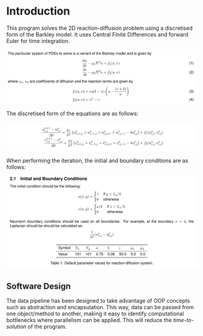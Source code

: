 # Introduction

This program solves the 2D reaction-diffusion problem using a discretised form of the Barkley model. It uses Central Finite Differences and forward Euler for time integration.

![](img/barkley-model.png)

The discretised form of the equations are as follows:

![](img/discretised.png)

When performing the iteration, the initial and boundary conditions are as follows:

![](img/initial-BC.png)

## Software Design

The data pipeline has been designed to take advantage of OOP concepts such as abstraction and encapsulation. This way, data can be passed from one object/method to another, making it easy to identify computational bottlenecks where parallelism can be applied. This will reduce the *time-to-solution* of the program.

